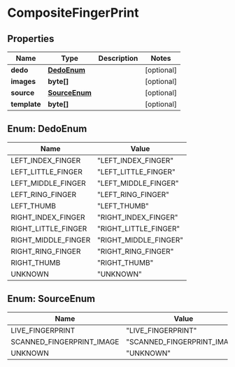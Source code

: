 
# CompositeFingerPrint

## Properties
Name | Type | Description | Notes
------------ | ------------- | ------------- | -------------
**dedo** | [**DedoEnum**](#DedoEnum) |  |  [optional]
**images** | **byte[]** |  |  [optional]
**source** | [**SourceEnum**](#SourceEnum) |  |  [optional]
**template** | **byte[]** |  |  [optional]


<a name="DedoEnum"></a>
## Enum: DedoEnum
Name | Value
---- | -----
LEFT_INDEX_FINGER | &quot;LEFT_INDEX_FINGER&quot;
LEFT_LITTLE_FINGER | &quot;LEFT_LITTLE_FINGER&quot;
LEFT_MIDDLE_FINGER | &quot;LEFT_MIDDLE_FINGER&quot;
LEFT_RING_FINGER | &quot;LEFT_RING_FINGER&quot;
LEFT_THUMB | &quot;LEFT_THUMB&quot;
RIGHT_INDEX_FINGER | &quot;RIGHT_INDEX_FINGER&quot;
RIGHT_LITTLE_FINGER | &quot;RIGHT_LITTLE_FINGER&quot;
RIGHT_MIDDLE_FINGER | &quot;RIGHT_MIDDLE_FINGER&quot;
RIGHT_RING_FINGER | &quot;RIGHT_RING_FINGER&quot;
RIGHT_THUMB | &quot;RIGHT_THUMB&quot;
UNKNOWN | &quot;UNKNOWN&quot;


<a name="SourceEnum"></a>
## Enum: SourceEnum
Name | Value
---- | -----
LIVE_FINGERPRINT | &quot;LIVE_FINGERPRINT&quot;
SCANNED_FINGERPRINT_IMAGE | &quot;SCANNED_FINGERPRINT_IMAGE&quot;
UNKNOWN | &quot;UNKNOWN&quot;



